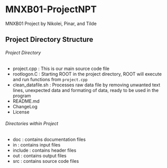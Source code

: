 
# MNXB01-ProjectNPT
MNXB01 Project by Nikolei, Pinar, and Tilde

## Project Directory Structure
###### Project Directory

- project.cpp       : This is our main source code file
- rootlogon.C       : Starting ROOT in the project directory, ROOT will execute and run functions from `project.cpp`
- clean_datafile.sh : Processes raw data file by removing unwanted text lines, unexpected data and formating of data, ready to be used in the program
- README.md
- ChangeLog
- License

###### Directories within Project
- doc     : contains documentation files
- in      : contains input files
- include : contains header files
- out     : contains output files
- src     : contains source code files
